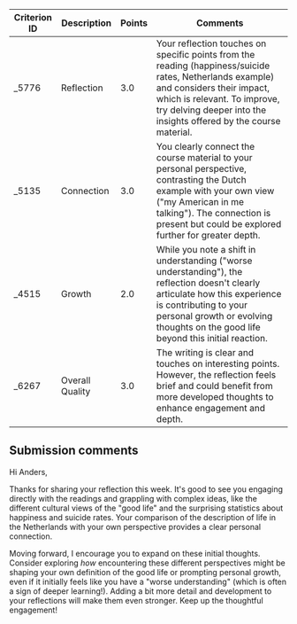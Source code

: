| Criterion ID | Description | Points | Comments |
|---|---|---|---|
| _5776 | Reflection | 3.0 | Your reflection touches on specific points from the reading (happiness/suicide rates, Netherlands example) and considers their impact, which is relevant. To improve, try delving deeper into the insights offered by the course material. |
| _5135 | Connection | 3.0 | You clearly connect the course material to your personal perspective, contrasting the Dutch example with your own view ("my American in me talking"). The connection is present but could be explored further for greater depth. |
| _4515 | Growth | 2.0 | While you note a shift in understanding ("worse understanding"), the reflection doesn't clearly articulate how this experience is contributing to your personal growth or evolving thoughts on the good life beyond this initial reaction. |
| _6267 | Overall Quality | 3.0 | The writing is clear and touches on interesting points. However, the reflection feels brief and could benefit from more developed thoughts to enhance engagement and depth. |

## Submission comments

Hi Anders,

Thanks for sharing your reflection this week. It's good to see you engaging directly with the readings and grappling with complex ideas, like the different cultural views of the "good life" and the surprising statistics about happiness and suicide rates. Your comparison of the description of life in the Netherlands with your own perspective provides a clear personal connection.

Moving forward, I encourage you to expand on these initial thoughts. Consider exploring *how* encountering these different perspectives might be shaping your own definition of the good life or prompting personal growth, even if it initially feels like you have a "worse understanding" (which is often a sign of deeper learning!). Adding a bit more detail and development to your reflections will make them even stronger. Keep up the thoughtful engagement!
